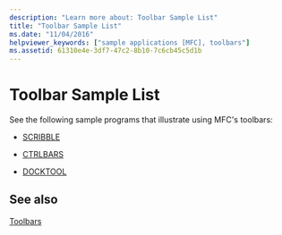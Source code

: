 ```yaml
---
description: "Learn more about: Toolbar Sample List"
title: "Toolbar Sample List"
ms.date: "11/04/2016"
helpviewer_keywords: ["sample applications [MFC], toolbars"]
ms.assetid: 61310e4e-3df7-47c2-8b10-7c6cb45c5d1b
---
```

# Toolbar Sample List

See the following sample programs that illustrate using MFC's toolbars:

- [SCRIBBLE](../overview/visual-cpp-samples.md)

- [CTRLBARS](../overview/visual-cpp-samples.md)

- [DOCKTOOL](../overview/visual-cpp-samples.md)

## See also

[Toolbars](../mfc/toolbars.md)
